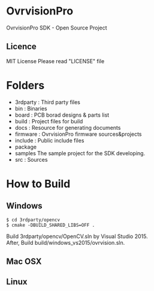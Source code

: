 # OvrvisionPro
OvrvisionPro SDK - Open Source Project

## Licence
MIT License
Please read "LICENSE" file

# Folders
* 3rdparty : Third party files
* bin : Binaries
* board : PCB borad designs & parts list
* build : Project files for build
* docs : Resource for generating documents
* firmware : OvrvisionPro firmware sources&projects
* include : Public include files
* package
* samples The sample project for the SDK developing.
* src : Sources

# How to Build
## Windows

```
$ cd 3rdparty/opencv
$ cmake -DBUILD_SHARED_LIBS=OFF .
```

Build 3rdparty/opencv/OpenCV.sln by Visual Studio 2015.  
After, Build build/windows_vs2015/ovrvision.sln.

## Mac OSX
## Linux
